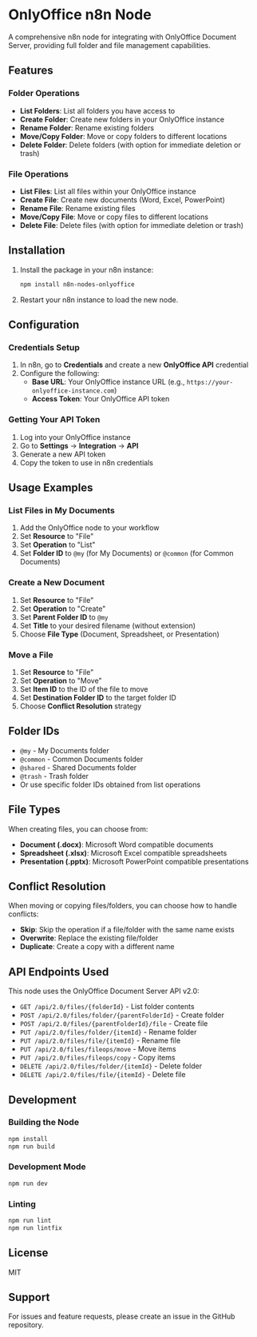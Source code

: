 # OnlyOffice n8n Node

A comprehensive n8n node for integrating with OnlyOffice Document Server, providing full folder and file management capabilities.

## Features

### Folder Operations
- **List Folders**: List all folders you have access to
- **Create Folder**: Create new folders in your OnlyOffice instance
- **Rename Folder**: Rename existing folders
- **Move/Copy Folder**: Move or copy folders to different locations
- **Delete Folder**: Delete folders (with option for immediate deletion or trash)

### File Operations
- **List Files**: List all files within your OnlyOffice instance
- **Create File**: Create new documents (Word, Excel, PowerPoint)
- **Rename File**: Rename existing files
- **Move/Copy File**: Move or copy files to different locations
- **Delete File**: Delete files (with option for immediate deletion or trash)

## Installation

1. Install the package in your n8n instance:
   ```bash
   npm install n8n-nodes-onlyoffice
   ```

2. Restart your n8n instance to load the new node.

## Configuration

### Credentials Setup

1. In n8n, go to **Credentials** and create a new **OnlyOffice API** credential
2. Configure the following:
   - **Base URL**: Your OnlyOffice instance URL (e.g., `https://your-onlyoffice-instance.com`)
   - **Access Token**: Your OnlyOffice API token

### Getting Your API Token

1. Log into your OnlyOffice instance
2. Go to **Settings** → **Integration** → **API**
3. Generate a new API token
4. Copy the token to use in n8n credentials

## Usage Examples

### List Files in My Documents
1. Add the OnlyOffice node to your workflow
2. Set **Resource** to "File"
3. Set **Operation** to "List"
4. Set **Folder ID** to `@my` (for My Documents) or `@common` (for Common Documents)

### Create a New Document
1. Set **Resource** to "File"
2. Set **Operation** to "Create"
3. Set **Parent Folder ID** to `@my`
4. Set **Title** to your desired filename (without extension)
5. Choose **File Type** (Document, Spreadsheet, or Presentation)

### Move a File
1. Set **Resource** to "File"
2. Set **Operation** to "Move"
3. Set **Item ID** to the ID of the file to move
4. Set **Destination Folder ID** to the target folder ID
5. Choose **Conflict Resolution** strategy

## Folder IDs

- `@my` - My Documents folder
- `@common` - Common Documents folder
- `@shared` - Shared Documents folder
- `@trash` - Trash folder
- Or use specific folder IDs obtained from list operations

## File Types

When creating files, you can choose from:
- **Document (.docx)**: Microsoft Word compatible documents
- **Spreadsheet (.xlsx)**: Microsoft Excel compatible spreadsheets
- **Presentation (.pptx)**: Microsoft PowerPoint compatible presentations

## Conflict Resolution

When moving or copying files/folders, you can choose how to handle conflicts:
- **Skip**: Skip the operation if a file/folder with the same name exists
- **Overwrite**: Replace the existing file/folder
- **Duplicate**: Create a copy with a different name

## API Endpoints Used

This node uses the OnlyOffice Document Server API v2.0:
- `GET /api/2.0/files/{folderId}` - List folder contents
- `POST /api/2.0/files/folder/{parentFolderId}` - Create folder
- `POST /api/2.0/files/{parentFolderId}/file` - Create file
- `PUT /api/2.0/files/folder/{itemId}` - Rename folder
- `PUT /api/2.0/files/file/{itemId}` - Rename file
- `PUT /api/2.0/files/fileops/move` - Move items
- `PUT /api/2.0/files/fileops/copy` - Copy items
- `DELETE /api/2.0/files/folder/{itemId}` - Delete folder
- `DELETE /api/2.0/files/file/{itemId}` - Delete file

## Development

### Building the Node

```bash
npm install
npm run build
```

### Development Mode

```bash
npm run dev
```

### Linting

```bash
npm run lint
npm run lintfix
```

## License

MIT

## Support

For issues and feature requests, please create an issue in the GitHub repository.
